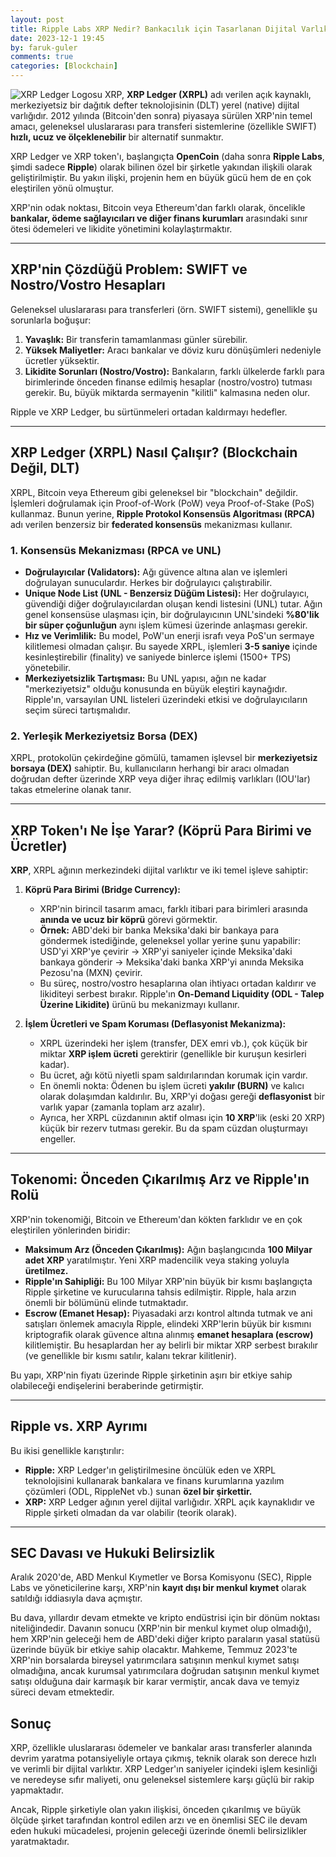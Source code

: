 ```yaml
---
layout: post
title: Ripple Labs XRP Nedir? Bankacılık için Tasarlanan Dijital Varlık ve Ripple Ekosistemi
date: 2023-12-1 19:45
by: faruk-guler
comments: true
categories: [Blockchain]
---
```


![XRP Ledger Logosu](https://farukguler.com/assets/post_images/xrp-ripple.jpg) XRP, **XRP Ledger (XRPL)** adı verilen açık kaynaklı, merkeziyetsiz bir dağıtık defter teknolojisinin (DLT) yerel (native) dijital varlığıdır. 2012 yılında (Bitcoin'den sonra) piyasaya sürülen XRP'nin temel amacı, geleneksel uluslararası para transferi sistemlerine (özellikle SWIFT) **hızlı, ucuz ve ölçeklenebilir** bir alternatif sunmaktır.

XRP Ledger ve XRP token'ı, başlangıçta **OpenCoin** (daha sonra **Ripple Labs**, şimdi sadece **Ripple**) olarak bilinen özel bir şirketle yakından ilişkili olarak geliştirilmiştir. Bu yakın ilişki, projenin hem en büyük gücü hem de en çok eleştirilen yönü olmuştur.

XRP'nin odak noktası, Bitcoin veya Ethereum'dan farklı olarak, öncelikle **bankalar, ödeme sağlayıcıları ve diğer finans kurumları** arasındaki sınır ötesi ödemeleri ve likidite yönetimini kolaylaştırmaktır.

---

## XRP'nin Çözdüğü Problem: SWIFT ve Nostro/Vostro Hesapları

Geleneksel uluslararası para transferleri (örn. SWIFT sistemi), genellikle şu sorunlarla boğuşur:

1.  **Yavaşlık:** Bir transferin tamamlanması günler sürebilir.
2.  **Yüksek Maliyetler:** Aracı bankalar ve döviz kuru dönüşümleri nedeniyle ücretler yüksektir.
3.  **Likidite Sorunları (Nostro/Vostro):** Bankaların, farklı ülkelerde farklı para birimlerinde önceden finanse edilmiş hesaplar (nostro/vostro) tutması gerekir. Bu, büyük miktarda sermayenin "kilitli" kalmasına neden olur.

Ripple ve XRP Ledger, bu sürtünmeleri ortadan kaldırmayı hedefler.

---

## XRP Ledger (XRPL) Nasıl Çalışır? (Blockchain Değil, DLT)

XRPL, Bitcoin veya Ethereum gibi geleneksel bir "blockchain" değildir. İşlemleri doğrulamak için Proof-of-Work (PoW) veya Proof-of-Stake (PoS) kullanmaz. Bunun yerine, **Ripple Protokol Konsensüs Algoritması (RPCA)** adı verilen benzersiz bir **federated konsensüs** mekanizması kullanır.

### 1. Konsensüs Mekanizması (RPCA ve UNL)

* **Doğrulayıcılar (Validators):** Ağı güvence altına alan ve işlemleri doğrulayan sunuculardır. Herkes bir doğrulayıcı çalıştırabilir.
* **Unique Node List (UNL - Benzersiz Düğüm Listesi):** Her doğrulayıcı, güvendiği diğer doğrulayıcılardan oluşan kendi listesini (UNL) tutar. Ağın genel konsensüse ulaşması için, bir doğrulayıcının UNL'sindeki **%80'lik bir süper çoğunluğun** aynı işlem kümesi üzerinde anlaşması gerekir.
* **Hız ve Verimlilik:** Bu model, PoW'un enerji israfı veya PoS'un sermaye kilitlemesi olmadan çalışır. Bu sayede XRPL, işlemleri **3-5 saniye** içinde kesinleştirebilir (finality) ve saniyede binlerce işlemi (1500+ TPS) yönetebilir.
* **Merkeziyetsizlik Tartışması:** Bu UNL yapısı, ağın ne kadar "merkeziyetsiz" olduğu konusunda en büyük eleştiri kaynağıdır. Ripple'ın, varsayılan UNL listeleri üzerindeki etkisi ve doğrulayıcıların seçim süreci tartışmalıdır.

### 2. Yerleşik Merkeziyetsiz Borsa (DEX)

XRPL, protokolün çekirdeğine gömülü, tamamen işlevsel bir **merkeziyetsiz borsaya (DEX)** sahiptir. Bu, kullanıcıların herhangi bir aracı olmadan doğrudan defter üzerinde XRP veya diğer ihraç edilmiş varlıkları (IOU'lar) takas etmelerine olanak tanır.

---

## XRP Token'ı Ne İşe Yarar? (Köprü Para Birimi ve Ücretler)

**XRP**, XRPL ağının merkezindeki dijital varlıktır ve iki temel işleve sahiptir:

1.  **Köprü Para Birimi (Bridge Currency):**
    * XRP'nin birincil tasarım amacı, farklı itibari para birimleri arasında **anında ve ucuz bir köprü** görevi görmektir.
    * **Örnek:** ABD'deki bir banka Meksika'daki bir bankaya para göndermek istediğinde, geleneksel yollar yerine şunu yapabilir: USD'yi XRP'ye çevirir → XRP'yi saniyeler içinde Meksika'daki bankaya gönderir → Meksika'daki banka XRP'yi anında Meksika Pezosu'na (MXN) çevirir.
    * Bu süreç, nostro/vostro hesaplarına olan ihtiyacı ortadan kaldırır ve likiditeyi serbest bırakır. Ripple'ın **On-Demand Liquidity (ODL - Talep Üzerine Likidite)** ürünü bu mekanizmayı kullanır.

2.  **İşlem Ücretleri ve Spam Koruması (Deflasyonist Mekanizma):**
    * XRPL üzerindeki her işlem (transfer, DEX emri vb.), çok küçük bir miktar **XRP işlem ücreti** gerektirir (genellikle bir kuruşun kesirleri kadar).
    * Bu ücret, ağı kötü niyetli spam saldırılarından korumak için vardır.
    * En önemli nokta: Ödenen bu işlem ücreti **yakılır (BURN)** ve kalıcı olarak dolaşımdan kaldırılır. Bu, XRP'yi doğası gereği **deflasyonist** bir varlık yapar (zamanla toplam arz azalır).
    * Ayrıca, her XRPL cüzdanının aktif olması için **10 XRP**'lik (eski 20 XRP) küçük bir rezerv tutması gerekir. Bu da spam cüzdan oluşturmayı engeller.

---

## Tokenomi: Önceden Çıkarılmış Arz ve Ripple'ın Rolü

XRP'nin tokenomiği, Bitcoin ve Ethereum'dan kökten farklıdır ve en çok eleştirilen yönlerinden biridir:

* **Maksimum Arz (Önceden Çıkarılmış):** Ağın başlangıcında **100 Milyar adet XRP** yaratılmıştır. Yeni XRP madencilik veya staking yoluyla **üretilmez.**
* **Ripple'ın Sahipliği:** Bu 100 Milyar XRP'nin büyük bir kısmı başlangıçta Ripple şirketine ve kurucularına tahsis edilmiştir. Ripple, hala arzın önemli bir bölümünü elinde tutmaktadır.
* **Escrow (Emanet Hesap):** Piyasadaki arzı kontrol altında tutmak ve ani satışları önlemek amacıyla Ripple, elindeki XRP'lerin büyük bir kısmını kriptografik olarak güvence altına alınmış **emanet hesaplara (escrow)** kilitlemiştir. Bu hesaplardan her ay belirli bir miktar XRP serbest bırakılır (ve genellikle bir kısmı satılır, kalanı tekrar kilitlenir).

Bu yapı, XRP'nin fiyatı üzerinde Ripple şirketinin aşırı bir etkiye sahip olabileceği endişelerini beraberinde getirmiştir.

---

## Ripple vs. XRP Ayrımı

Bu ikisi genellikle karıştırılır:

* **Ripple:** XRP Ledger'ın geliştirilmesine öncülük eden ve XRPL teknolojisini kullanarak bankalara ve finans kurumlarına yazılım çözümleri (ODL, RippleNet vb.) sunan **özel bir şirkettir.**
* **XRP:** XRP Ledger ağının yerel dijital varlığıdır. XRPL açık kaynaklıdır ve Ripple şirketi olmadan da var olabilir (teorik olarak).

---

## SEC Davası ve Hukuki Belirsizlik

Aralık 2020'de, ABD Menkul Kıymetler ve Borsa Komisyonu (SEC), Ripple Labs ve yöneticilerine karşı, XRP'nin **kayıt dışı bir menkul kıymet** olarak satıldığı iddiasıyla dava açmıştır.

Bu dava, yıllardır devam etmekte ve kripto endüstrisi için bir dönüm noktası niteliğindedir. Davanın sonucu (XRP'nin bir menkul kıymet olup olmadığı), hem XRP'nin geleceği hem de ABD'deki diğer kripto paraların yasal statüsü üzerinde büyük bir etkiye sahip olacaktır. Mahkeme, Temmuz 2023'te XRP'nin borsalarda bireysel yatırımcılara satışının menkul kıymet satışı olmadığına, ancak kurumsal yatırımcılara doğrudan satışının menkul kıymet satışı olduğuna dair karmaşık bir karar vermiştir, ancak dava ve temyiz süreci devam etmektedir.

## Sonuç

XRP, özellikle uluslararası ödemeler ve bankalar arası transferler alanında devrim yaratma potansiyeliyle ortaya çıkmış, teknik olarak son derece hızlı ve verimli bir dijital varlıktır. XRP Ledger'ın saniyeler içindeki işlem kesinliği ve neredeyse sıfır maliyeti, onu geleneksel sistemlere karşı güçlü bir rakip yapmaktadır.

Ancak, Ripple şirketiyle olan yakın ilişkisi, önceden çıkarılmış ve büyük ölçüde şirket tarafından kontrol edilen arzı ve en önemlisi SEC ile devam eden hukuki mücadelesi, projenin geleceği üzerinde önemli belirsizlikler yaratmaktadır.